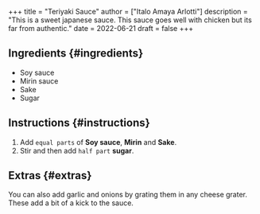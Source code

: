 +++
title = "Teriyaki Sauce"
author = ["Italo Amaya Arlotti"]
description = "This is a sweet japanese sauce. This sauce goes well with chicken but its far from authentic."
date = 2022-06-21
draft = false
+++

## Ingredients {#ingredients}

-   Soy sauce
-   Mirin sauce
-   Sake
-   Sugar


## Instructions {#instructions}

1.  Add `equal parts` of **Soy sauce**, **Mirin** and **Sake**.
2.  Stir and then add `half part` **sugar**.


## Extras {#extras}

You can also add garlic and onions by grating them in any cheese grater. These add a bit of a kick to the sauce.
